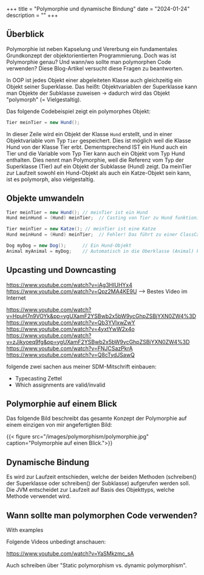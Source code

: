 +++
title = "Polymorphie und dynamische Bindung"
date = "2024-01-24"
description = ""
+++

## Überblick

Polymorphie ist neben Kapselung und Vererbung ein fundamentales Grundkonzept der objektorientierten Programmierung. Doch was ist Polymorphie genau? Und wann/wo sollte man polymorphen Code verwenden? Diese Blog-Artikel versucht diese Fragen zu beantworten.

In OOP ist jedes Objekt einer abgeleiteten Klasse auch gleichzeitig ein Objekt seiner Superklasse. Das heißt: Objektvariablen der Superklasse kann man Objekte der Subklasse zuweisen -> dadurch wird das Objekt "polymorph" (= Vielgestaltig).

Das folgende Codebeispiel zeigt ein polymorphes Objekt:

```java
Tier meinTier = new Hund();
```
In dieser Zeile wird ein Objekt der Klasse `Hund` erstellt, und in einer Objektvariable vom Typ `Tier` gespeichert. Dies ist möglich weil die Klasse Hund von der Klasse Tier erbt. Dementsprechend IST ein Hund auch ein Tier und die Variable vom Typ Tier kann auch ein Objekt vom Typ Hund enthalten. Dies nennt man Polymorphie, weil die Referenz vom Typ der Superklasse (Tier) auf ein Objekt der Subklasse (Hund) zeigt. Da meinTier zur Laufzeit sowohl ein Hund-Objekt als auch ein Katze-Objekt sein kann, ist es polymorph, also vielgestaltig.


## Objekte umwandeln

```java
Tier meinTier = new Hund(); // meinTier ist ein Hund
Hund meinHund = (Hund) meinTier;  // Casting von Tier zu Hund funktioniert
```

```java
Tier meinTier = new Katze(); // meinTier ist eine Katze
Hund meinHund = (Hund) meinTier;  // Fehler! Das führt zu einer ClassCastException
```

```java
Dog myDog = new Dog();      // Ein Hund-Objekt
Animal myAnimal = myDog;    // Automatisch in die Oberklasse (Animal) konvertiert
```


## Upcasting und Downcasting

https://www.youtube.com/watch?v=iAg3HIUHYx4
https://www.youtube.com/watch?v=Qpz2MA4KE9U  --> Bestes Video im Internet
 



https://www.youtube.com/watch?v=HpuH7n9VOYk&pp=ygUXamF2YSBwb2x5bW9ycGhpZSBjYXN0ZW4%3D
https://www.youtube.com/watch?v=Qb3YVlxwZwY 
https://www.youtube.com/watch?v=4yxtYwW2x4o
https://www.youtube.com/watch?v=zJjkyoeq9fg&pp=ygUXamF2YSBwb2x5bW9ycGhpZSBjYXN0ZW4%3D
https://www.youtube.com/watch?v=FNJCSazPkrA
https://www.youtube.com/watch?v=Q8cTydJSawQ


folgende zwei sachen aus meiner SDM-Mitschrift einbauen: 
- Typecasting Zettel
- Which assignments are valid/invalid


## Polymorphie auf einem Blick
Das folgende Bild beschreibt das gesamte Konzept der Polymorphie auf einem einzigen von mir angefertigten Bild:

{{< figure src="/images/polymorphism/polymorphie.jpg" caption="Polymorphie auf einen Blick.">}}


## Dynamische Bindung

Es wird zur Laufzeit entschieden, welche der beiden Methoden (schreiben() der Superklasse oder schreiben() der Subklasse) aufgerufen werden soll.
Die JVM entscheidet zur Laufzeit auf Basis des Objekttyps, welche Methode verwendet wird.

## Wann sollte man polymorphen Code verwenden?

With examples

Folgende Videos unbedingt anschauen:

https://www.youtube.com/watch?v=YaSMkzmc_sA


Auch schreiben über "Static polymorphism vs. dynamic polymorphism".